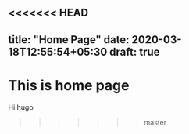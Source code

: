 <<<<<<< HEAD
---
title: "Home Page"
date: 2020-03-18T12:55:54+05:30
draft: true
---
This is home page
=======
Hi hugo
>>>>>>> master
